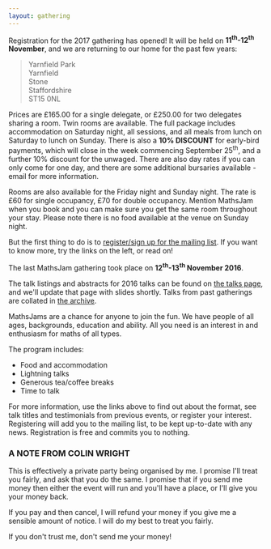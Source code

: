 ```yaml
---
layout: gathering
---
```


Registration for the 2017 gathering has opened!  It will be held on **11<sup>th</sup>-12<sup>th</sup> November**, and we are returning to our home for the past few years:

> Yarnfield Park  
> Yarnfield  
> Stone  
> Staffordshire  
> ST15 0NL  

Prices are £165.00 for a single delegate, or £250.00 for two delegates sharing a room.  Twin rooms are available.  The full package includes accommodation on Saturday night, all sessions, and all meals from lunch on Saturday to lunch on Sunday.  There is also a **10% DISCOUNT** for early-bird payments, which will close in the week commencing September 25<sup>th</sup>, and a further 10% discount for the unwaged. There are also day rates if you can only come for one day, and there are some additional bursaries available - email for more information.

Rooms are also available for the Friday night and Sunday night. The rate is £60 for single occupancy, £70 for double occupancy.  Mention MathsJam when you book and you can make sure you get the same room throughout your stay. Please note there is no food available at the venue on Sunday night.

But the first thing to do is to [register/sign up for the mailing list](http://www.solipsys.co.uk/MathsJamRegister.html).  If you want to know more, try the links on the left, or read on!

The last MathsJam gathering took place on **12<sup>th</sup>-13<sup>th</sup> November 2016**. 

The talk listings and abstracts for 2016 talks can be found on [the talks page]({{site.url}}/gathering/archive/2016), and we'll update that page with slides shortly. Talks from past gatherings are collated in [the archive]({{site.url}}/gathering/archive).

MathsJams are a chance for anyone to join the fun. We have people of all ages, backgrounds, education and ability. All you need is an interest in and enthusiasm for maths of all types.

The program includes:

* Food and accommodation
* Lightning talks
* Generous tea/coffee breaks
* Time to talk

For more information, use the links above to find out about the format, see talk titles and testimonials from previous events, or register your interest. Registering will add you to the mailing list, to be kept up-to-date with any news. Registration is free and commits you to nothing.

### A NOTE FROM COLIN WRIGHT

This is effectively a private party being organised by me. I promise I'll treat you fairly, and ask that you do the same. I promise that if you send me money then either the event will run and you'll have a place, or I'll give you your money back.

If you pay and then cancel, I will refund your money if you give me a sensible amount of notice. I will do my best to treat you fairly.

If you don't trust me, don't send me your money!
